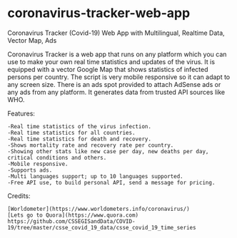 # coronavirus-tracker-web-app
Coronavirus Tracker (Covid-19) Web App with Multilingual, Realtime Data, Vector Map, Ads 


Coronavirus Tracker is a web app that runs on any platform which you can use to make your own real time statistics and updates of the virus. It is equipped with a vector Google Map that shows statistics of infected persons per country. The script is very mobile responsive so it can adapt to any screen size. There is an ads spot provided to attach AdSense ads or any ads from any platform. It generates data from trusted API sources like WHO.

Features:

    -Real time statistics of the virus infection.
    -Real time statistics for all countries.
    -Real time statistics for death and recovery.
    -Shows mortality rate and recovery rate per country.
    -Showing other stats like new case per day, new deaths per day, critical conditions and others.
    -Mobile responsive.
    -Supports ads.
    -Multi languages support; up to 10 languages supported.
    -Free API use, to build personal API, send a message for pricing.



Credits:

    [Worldometer](https://www.worldometers.info/coronavirus/)
    [Lets go to Quora](https://www.quora.com)
    https://github.com/CSSEGISandData/COVID-19/tree/master/csse_covid_19_data/csse_covid_19_time_series
    
  

